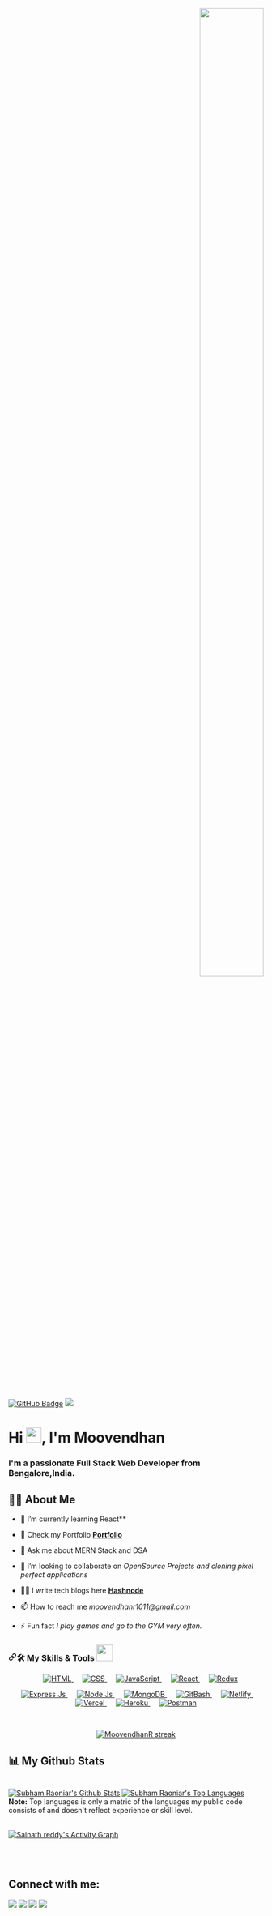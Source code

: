 <p align="right">
<a  href="#"><img width="50%" height="70%" src="https://camo.githubusercontent.com/2daa5a3f385c1ede09c109bb121875bb7738b99dffb43683bdf272ac5dd3dd0a/68747470733a2f2f6d65646961312e67697068792e636f6d2f6d656469612f31334867774773584630616947592f67697068792e676966" height="175px"/></a>
</p>
<a href="https://github.com/sainath-AI?tab=followers"><img src="https://img.shields.io/github/followers/sainath-AI?label=Followers&style=social" alt="GitHub Badge"></a>
<a href="https://github.com/sainath-AI/github-profile-views-counter">
    <img src="https://komarev.com/ghpvc/?username=sainath-AI">
</a>

<h1 align="left">Hi <img src="https://raw.githubusercontent.com/MartinHeinz/MartinHeinz/master/wave.gif" width="30px">, I'm Moovendhan</h1>
<h3 align="left">I'm a passionate Full Stack Web Developer from Bengalore,India.</h3>


## 🙋‍♂️ About Me

- 🔭 I’m currently learning React**

- 🔭 Check my Portfolio **[Portfolio](https://sainath-ai.github.io/Sainath-s_Portfolio/)**

- 🌱  Ask me about MERN Stack and DSA

- 👯 I’m looking to collaborate on *OpenSource Projects and cloning pixel perfect applications*

- 👨‍💻 I write tech blogs here **[Hashnode](https://hashnode.com/@sainath01)**

- 📫 How to reach me *moovendhanr1011@gmail.com*

- ⚡ Fun fact *I play games and go to the GYM very often.*

<!-- ## 🚀 Languages and Tech Stacks using: -->
<h3 data-sourcepos="21:1-21:183" dir="auto"><a id="user-content-️-my-skills--tools-" class="anchor" aria-hidden="true" href="#️-my-skills--tools-"><svg class="octicon octicon-link" viewBox="0 0 16 16" version="1.1" width="16" height="16" aria-hidden="true"><path fill-rule="evenodd" d="M7.775 3.275a.75.75 0 001.06 1.06l1.25-1.25a2 2 0 112.83 2.83l-2.5 2.5a2 2 0 01-2.83 0 .75.75 0 00-1.06 1.06 3.5 3.5 0 004.95 0l2.5-2.5a3.5 3.5 0 00-4.95-4.95l-1.25 1.25zm-4.69 9.64a2 2 0 010-2.83l2.5-2.5a2 2 0 012.83 0 .75.75 0 001.06-1.06 3.5 3.5 0 00-4.95 0l-2.5 2.5a3.5 3.5 0 004.95 4.95l1.25-1.25a.75.75 0 00-1.06-1.06l-1.25 1.25a2 2 0 01-2.83 0z"></path></svg></a><g-emoji class="g-emoji" alias="hammer_and_wrench" fallback-src="https://github.githubassets.com/images/icons/emoji/unicode/1f6e0.png">🛠️</g-emoji> My Skills &amp; Tools <a target="_blank" rel="noopener noreferrer" href="https://camo.githubusercontent.com/beb64ff21c883e318e4f5db5231c2ba4175705bea1c9249e82a41ab375db4f75/68747470733a2f2f6d65646961322e67697068792e636f6d2f6d656469612f51737347456d706b79454f684243623765312f67697068792e6769663f6369643d656366303565343761306e336769316266716e74716d6f62386739616964316f796a327772336473336d67373030626c267269643d67697068792e676966"><img src="https://camo.githubusercontent.com/beb64ff21c883e318e4f5db5231c2ba4175705bea1c9249e82a41ab375db4f75/68747470733a2f2f6d65646961322e67697068792e636f6d2f6d656469612f51737347456d706b79454f684243623765312f67697068792e6769663f6369643d656366303565343761306e336769316266716e74716d6f62386739616964316f796a327772336473336d67373030626c267269643d67697068792e676966" width="32px" data-canonical-src="https://media2.giphy.com/media/QssGEmpkyEOhBCb7e1/giphy.gif?cid=ecf05e47a0n3gi1bfqntqmob8g9aid1oyj2wr3ds3mg700bl&amp;rid=giphy.gif" style="max-width: 100%;"></a></h3>
<!-- 
<p align="left"> 
    <a href="https://www.javascript.com/" target="_blank"> <img style="width:50px;height:50px;" src="https://www.freepnglogos.com/uploads/javascript-png/javascript-shield-logo-icon-2.png"/> </a>
    <a href="https://kotlinlang.org/" target="_blank"> <img src="https://img.icons8.com/color/48/000000/kotlin.png"/> </a>
    <a href="https://www.android.com/intl/en_in/" target="_blank"> <img src="https://img.icons8.com/fluent/48/000000/android-os.png"/> </a> 
    <a href="https://flutter.dev/" target="_blank"> <img src="https://img.icons8.com/fluent/48/000000/flutter.png"/> </a> 
    <a  href="https://www.mysql.com/" target="_blank"> <img src="https://img.icons8.com/fluent/50/000000/mysql-logo.png"/> </a>
    <a href="https://firebase.google.com/" target="_blank"> <img src="https://img.icons8.com/color/48/000000/firebase.png"/> </a> 
    <a href="https://postman.com" target="_blank"> <img src="https://www.vectorlogo.zone/logos/getpostman/getpostman-icon.svg" alt="postman" width="45" height="45"/> </a>   
    <a href="https://git-scm.com/" target="_blank"> <img src="https://img.icons8.com/color/48/000000/git.png"/> </a> 
     <a href="https://www.adobe.com/in/products/xd.html" target="_blank"><img src="https://img.icons8.com/color/48/000000/adobe-xd--v1.png"/> </a> 
   
</p> -->
<p align="center" dir="auto"> 
    
  <a href="https://html.com/" rel="nofollow">   
   <img alt="HTML" src="https://camo.githubusercontent.com/f2e4b3fc46061c66ac623fc9db6bbd2bf94e456ff07a8c40e40ce3e3a3b06419/68747470733a2f2f696d672e736869656c64732e696f2f62616467652f48544d4c352532302d2532334533344632362e7376673f7374796c653d706c6173746963266c6f676f3d68746d6c35266c6f676f436f6c6f723d7768697465" data-canonical-src="https://img.shields.io/badge/HTML5%20-%23E34F26.svg?style=plastic&amp;logo=html5&amp;logoColor=white" style="max-width: 100%;">
  </a>   
   
  <a href="https://www.w3schools.com/css/" rel="nofollow">
    <img alt="CSS" src="https://camo.githubusercontent.com/8865fa4846fd5fb25ad6c52685127f12a32550c8fb778e0be36300968dcb1f16/68747470733a2f2f696d672e736869656c64732e696f2f62616467652f4353532532302d2532334533344632362e7376673f7374796c653d706c6173746963266c6f676f3d63737333266c6f676f436f6c6f723d7768697465" data-canonical-src="https://img.shields.io/badge/CSS%20-%23E34F26.svg?style=plastic&amp;logo=css3&amp;logoColor=white" style="max-width: 100%;">
  </a> 
	 
  <a href="https://developer.mozilla.org/en-US/docs/Web/JavaScript" rel="nofollow"> 
     <img alt="JavaScript" src="https://camo.githubusercontent.com/c2ce631b13bc8b701eed43df61a4aff8ef4ec42ea82cb48299df8ed8324b3a84/68747470733a2f2f696d672e736869656c64732e696f2f62616467652f4a6176615363726970742532302d2532334533344632362e7376673f7374796c653d706c6173746963266c6f676f3d6a617661736372697074266c6f676f436f6c6f723d7768697465" data-canonical-src="https://img.shields.io/badge/JavaScript%20-%23E34F26.svg?style=plastic&amp;logo=javascript&amp;logoColor=white" style="max-width: 100%;">
   </a>
	 
	<a href="https://reactjs.org/" rel="nofollow"> 
     <img alt="React" src="https://camo.githubusercontent.com/55aafec2c13cbb5f9b618dac4437e5c535ab2506389acd7fa691b0da5aceb0ba/68747470733a2f2f696d672e736869656c64732e696f2f62616467652f52656163742532302d2532334533344632362e7376673f7374796c653d706c6173746963266c6f676f3d7265616374266c6f676f436f6c6f723d7768697465" data-canonical-src="https://img.shields.io/badge/React%20-%23E34F26.svg?style=plastic&amp;logo=react&amp;logoColor=white" style="max-width: 100%;">
   </a>
	 
	<a href="https://react-redux.js.org/" rel="nofollow">   
   <img alt="Redux" src="https://camo.githubusercontent.com/f10c5cb168673a81e1bd22ce0403c58c98c5d7c213b4af8f4514212d4548b87a/68747470733a2f2f696d672e736869656c64732e696f2f62616467652f52656475782532302d2532334533344632362e7376673f7374796c653d706c6173746963266c6f676f3d7265647578266c6f676f436f6c6f723d7768697465" data-canonical-src="https://img.shields.io/badge/Redux%20-%23E34F26.svg?style=plastic&amp;logo=redux&amp;logoColor=white" style="max-width: 100%;">
  </a>   
</p>
<p align="center" dir="auto"> 
    
  <a href="http://expressjs.com/" rel="nofollow"> 
   <img alt="Express Js" src="https://camo.githubusercontent.com/4f8b01069086cf8ccc16d18a26544586184f64942ca5da933ef14db693f59e9b/68747470733a2f2f696d672e736869656c64732e696f2f62616467652f457870726573734a532532302d2532334533344632362e7376673f7374796c653d706c6173746963266c6f676f3d65787072657373266c6f676f436f6c6f723d7768697465" data-canonical-src="https://img.shields.io/badge/ExpressJS%20-%23E34F26.svg?style=plastic&amp;logo=express&amp;logoColor=white" style="max-width: 100%;">
  </a>   
	  
  <a href="https://nodejs.org/" rel="nofollow"> 
   <img alt="Node Js" src="https://camo.githubusercontent.com/c8b280bd300c37b6fa9586f837472da6342191cdc0f8e73064a4a2eb0a09c772/68747470733a2f2f696d672e736869656c64732e696f2f62616467652f4e6f64654a532532302d2532334533344632362e7376673f7374796c653d706c6173746963266c6f676f3d6e6f64652e6a73266c6f676f436f6c6f723d7768697465" data-canonical-src="https://img.shields.io/badge/NodeJS%20-%23E34F26.svg?style=plastic&amp;logo=node.js&amp;logoColor=white" style="max-width: 100%;">
  </a>    
	<a href="https://www.mongodb.com/" rel="nofollow"> 
   <img alt="MongoDB" src="https://camo.githubusercontent.com/9868d808a1650869222086af7f4c134a06b9b4ef3a656ab197a0bcabc54ccbfc/68747470733a2f2f696d672e736869656c64732e696f2f62616467652f4d6f6e676f44422532302d2532334533344632362e7376673f7374796c653d706c6173746963266c6f676f3d6d6f6e676f6462266c6f676f436f6c6f723d7768697465" data-canonical-src="https://img.shields.io/badge/MongoDB%20-%23E34F26.svg?style=plastic&amp;logo=mongodb&amp;logoColor=white" style="max-width: 100%;">
  </a> 
	   
	<a href="https://git-scm.com/" rel="nofollow"> 
   <img alt="GitBash" src="https://camo.githubusercontent.com/547aa6ae1aa19401942ac355f9346d439213eb602b48558b60da56cc3a91b410/68747470733a2f2f696d672e736869656c64732e696f2f62616467652f476974426173682532302d2532334533344632362e7376673f7374796c653d706c6173746963266c6f676f3d676974266c6f676f436f6c6f723d7768697465" data-canonical-src="https://img.shields.io/badge/GitBash%20-%23E34F26.svg?style=plastic&amp;logo=git&amp;logoColor=white" style="max-width: 100%;">
  </a> 
	   
	<a href="https://www.netlify.com/" rel="nofollow"> 
   <img alt="Netlify" src="https://camo.githubusercontent.com/306eb2460679193662cc025dbc1014b2f677a9fab1cd0e15c7a5961806c36421/68747470733a2f2f696d672e736869656c64732e696f2f62616467652f4e65746c6966792532302d2532334533344632362e7376673f7374796c653d706c6173746963266c6f676f3d6e65746c696679266c6f676f436f6c6f723d7768697465" data-canonical-src="https://img.shields.io/badge/Netlify%20-%23E34F26.svg?style=plastic&amp;logo=netlify&amp;logoColor=white" style="max-width: 100%;">
  </a> 
	   
	<a href="https://vercel.com/" rel="nofollow"> 
   <img alt="Vercel" src="https://camo.githubusercontent.com/dceddf08a8bc3266898f2f22a700b4294f2ad815717b633dffd2580e4c087abc/68747470733a2f2f696d672e736869656c64732e696f2f62616467652f56657263656c2532302d2532334533344632362e7376673f7374796c653d706c6173746963266c6f676f3d76657263656c266c6f676f436f6c6f723d7768697465" data-canonical-src="https://img.shields.io/badge/Vercel%20-%23E34F26.svg?style=plastic&amp;logo=vercel&amp;logoColor=white" style="max-width: 100%;">
  </a> 
	   
	<a href="https://dashboard.heroku.com/" rel="nofollow"> 
   <img alt="Heroku" src="https://camo.githubusercontent.com/2f3576b13e10bb66ffc7c944cfa47d90b5ed934c483686a0fd5a4580c762b242/68747470733a2f2f696d672e736869656c64732e696f2f62616467652f4865726f6b752532302d2532334533344632362e7376673f7374796c653d706c6173746963266c6f676f3d6865726f6b75266c6f676f436f6c6f723d7768697465" data-canonical-src="https://img.shields.io/badge/Heroku%20-%23E34F26.svg?style=plastic&amp;logo=heroku&amp;logoColor=white" style="max-width: 100%;">
  </a> 
	   
	<a href="https://www.postman.com/" rel="nofollow"> 
   <img alt="Postman" src="https://camo.githubusercontent.com/1d779f9c7e3ddad5ff7e73b44877405dfd5e45c02c586683095491865e70137b/68747470733a2f2f696d672e736869656c64732e696f2f62616467652f506f73746d616e2532302d2532334533344632362e7376673f7374796c653d706c6173746963266c6f676f3d706f73746d616e266c6f676f436f6c6f723d7768697465" data-canonical-src="https://img.shields.io/badge/Postman%20-%23E34F26.svg?style=plastic&amp;logo=postman&amp;logoColor=white" style="max-width: 100%;">
  </a> 
</p>

<!-- [![React Badge](https://img.shields.io/badge/-React-61DBFB?style=for-the-badge&labelColor=black&logo=react&logoColor=61DBFB)](#)  [![Javascript Badge](https://img.shields.io/badge/-Javascript-F0DB4F?style=for-the-badge&labelColor=black&logo=javascript&logoColor=F0DB4F)](#) [![Typescript Badge](https://img.shields.io/badge/-Typescript-007acc?style=for-the-badge&labelColor=black&logo=typescript&logoColor=007acc)](#) [![Nodejs Badge](https://img.shields.io/badge/-Nodejs-3C873A?style=for-the-badge&labelColor=black&logo=node.js&logoColor=3C873A)](#) [![GraphQL Badge](https://img.shields.io/badge/-GraphQl-e535ab?style=for-the-badge&labelColor=black&logo=node.js&logoColor=e535ab)](#) -->
<br/>

<p align="center">
    <a href="https://github.com/MoovendhanR/github-readme-streak-stats">
        <img title="🔥 Get streak stats for your profile at git.io/streak-stats" alt="MoovendhanR streak" src="https://github-readme-streak-stats.herokuapp.com/?user=sainath-AI&theme=black-ice&hide_border=true&stroke=0000&background=060A0CD0"/>
    </a>
</p>

## 📊 My Github Stats

  <br/>
    <a href="https://github.com/sainath-AI/github-readme-stats"><img alt="Subham Raoniar's Github Stats" src="https://github-readme-stats.vercel.app/api?username=sainath-AI&show_icons=true&count_private=true&theme=react&hide_border=true&bg_color=0D1117" /></a>
  <a href="https://github.com/sainath-AI/github-readme-stats"><img alt="Subham Raoniar's Top Languages" src="https://github-readme-stats.vercel.app/api/top-langs/?username=sainath-AI&langs_count=8&count_private=true&layout=compact&theme=react&hide_border=true&bg_color=0D1117" /></a>
  <br/>
  <b>Note:</b> Top languages is only a metric of the languages my public code consists of and doesn't reflect experience or skill level.


<br/>
<br/>

<a href="https://github.com/sainath-AI/github-readme-activity-graph"><img alt="Sainath reddy's  Activity Graph" src="https://activity-graph.herokuapp.com/graph?username=sainath-AI&bg_color=0D1117&color=5BCDEC&line=5BCDEC&point=FFFFFF&hide_border=true" /></a>

<br/>
<br/>

## Connect with me:
<p align="left">

<a href = "https://www.linkedin.com/in/moovendhan-r-b5756a21a/"><img src="https://img.icons8.com/fluent/48/000000/linkedin.png"/></a>
<a href = "https://twitter.com/Moovendhan_?s=08"><img src="https://img.icons8.com/fluent/48/000000/twitter.png"/></a>
<a href = "https://www.instagram.com/?hl=en"><img src="https://img.icons8.com/fluent/48/000000/instagram-new.png"/></a>
<a href = "https://stackoverflow.com/users/18800681/cyber-moovendhan"><img src="https://img.icons8.com/color/48/000000/stackoverflow.png"/></a>

</p>
